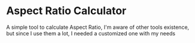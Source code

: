 # Aspect Ratio Calculator

A simple tool to calculate Aspect Ratio, I'm aware of other tools existence, but since I use them a lot, I needed a customized one with my needs